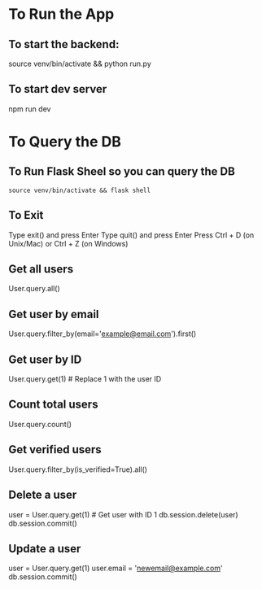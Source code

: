 # To Run the App
## To start the backend:
source venv/bin/activate && python run.py
## To start dev server
npm run dev


# To Query the DB
## To Run Flask Sheel so you can query the DB
```
source venv/bin/activate && flask shell
```
## To Exit
Type exit() and press Enter
Type quit() and press Enter
Press Ctrl + D (on Unix/Mac) or Ctrl + Z (on Windows)

## Get all users
User.query.all()

## Get user by email
User.query.filter_by(email='example@email.com').first()

## Get user by ID
User.query.get(1)  # Replace 1 with the user ID

## Count total users
User.query.count()

## Get verified users
User.query.filter_by(is_verified=True).all()

## Delete a user
user = User.query.get(1)  # Get user with ID 1
db.session.delete(user)
db.session.commit()

## Update a user
user = User.query.get(1)
user.email = 'newemail@example.com'
db.session.commit()